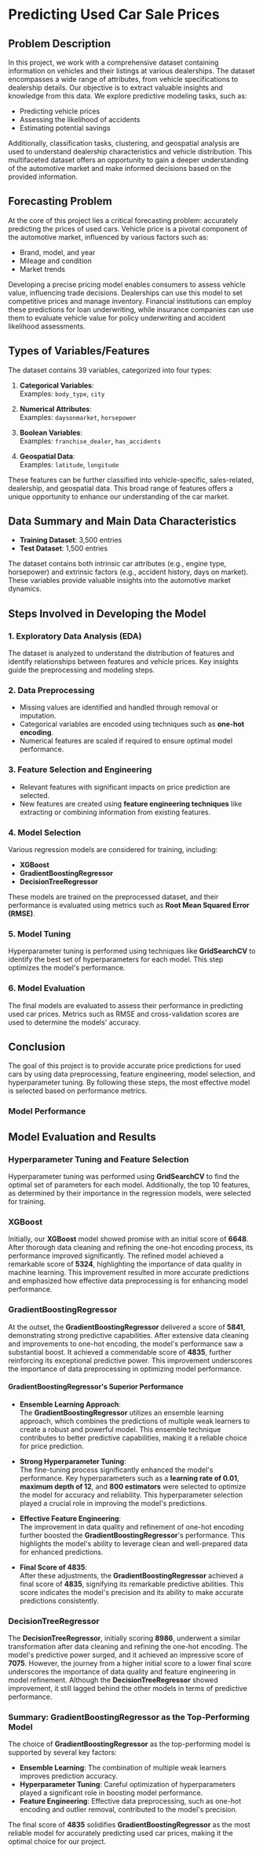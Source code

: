 # Predicting Used Car Sale Prices

## Problem Description
In this project, we work with a comprehensive dataset containing information on vehicles and their listings at various dealerships. The dataset encompasses a wide range of attributes, from vehicle specifications to dealership details. Our objective is to extract valuable insights and knowledge from this data. We explore predictive modeling tasks, such as:

- Predicting vehicle prices
- Assessing the likelihood of accidents
- Estimating potential savings

Additionally, classification tasks, clustering, and geospatial analysis are used to understand dealership characteristics and vehicle distribution. This multifaceted dataset offers an opportunity to gain a deeper understanding of the automotive market and make informed decisions based on the provided information.

## Forecasting Problem
At the core of this project lies a critical forecasting problem: accurately predicting the prices of used cars. Vehicle price is a pivotal component of the automotive market, influenced by various factors such as:

- Brand, model, and year
- Mileage and condition
- Market trends

Developing a precise pricing model enables consumers to assess vehicle value, influencing trade decisions. Dealerships can use this model to set competitive prices and manage inventory. Financial institutions can employ these predictions for loan underwriting, while insurance companies can use them to evaluate vehicle value for policy underwriting and accident likelihood assessments.

## Types of Variables/Features
The dataset contains 39 variables, categorized into four types:

1. **Categorical Variables**:  
   Examples: `body_type`, `city`

2. **Numerical Attributes**:  
   Examples: `daysonmarket`, `horsepower`

3. **Boolean Variables**:  
   Examples: `franchise_dealer`, `has_accidents`

4. **Geospatial Data**:  
   Examples: `latitude`, `longitude`

These features can be further classified into vehicle-specific, sales-related, dealership, and geospatial data. This broad range of features offers a unique opportunity to enhance our understanding of the car market.

## Data Summary and Main Data Characteristics
- **Training Dataset**: 3,500 entries
- **Test Dataset**: 1,500 entries

The dataset contains both intrinsic car attributes (e.g., engine type, horsepower) and extrinsic factors (e.g., accident history, days on market). These variables provide valuable insights into the automotive market dynamics.

## Steps Involved in Developing the Model

### 1. Exploratory Data Analysis (EDA)
The dataset is analyzed to understand the distribution of features and identify relationships between features and vehicle prices. Key insights guide the preprocessing and modeling steps.

### 2. Data Preprocessing
- Missing values are identified and handled through removal or imputation.
- Categorical variables are encoded using techniques such as **one-hot encoding**.
- Numerical features are scaled if required to ensure optimal model performance.

### 3. Feature Selection and Engineering
- Relevant features with significant impacts on price prediction are selected.
- New features are created using **feature engineering techniques** like extracting or combining information from existing features.

### 4. Model Selection
Various regression models are considered for training, including:
- **XGBoost**
- **GradientBoostingRegressor**
- **DecisionTreeRegressor**

These models are trained on the preprocessed dataset, and their performance is evaluated using metrics such as **Root Mean Squared Error (RMSE)**.

### 5. Model Tuning
Hyperparameter tuning is performed using techniques like **GridSearchCV** to identify the best set of hyperparameters for each model. This step optimizes the model's performance.

### 6. Model Evaluation
The final models are evaluated to assess their performance in predicting used car prices. Metrics such as RMSE and cross-validation scores are used to determine the models' accuracy.

## Conclusion
The goal of this project is to provide accurate price predictions for used cars by using data preprocessing, feature engineering, model selection, and hyperparameter tuning. By following these steps, the most effective model is selected based on performance metrics.


### Model Performance

## Model Evaluation and Results

### Hyperparameter Tuning and Feature Selection
Hyperparameter tuning was performed using **GridSearchCV** to find the optimal set of parameters for each model. Additionally, the top 10 features, as determined by their importance in the regression models, were selected for training.

### XGBoost
Initially, our **XGBoost** model showed promise with an initial score of **6648**. After thorough data cleaning and refining the one-hot encoding process, its performance improved significantly. The refined model achieved a remarkable score of **5324**, highlighting the importance of data quality in machine learning. This improvement resulted in more accurate predictions and emphasized how effective data preprocessing is for enhancing model performance.

### GradientBoostingRegressor
At the outset, the **GradientBoostingRegressor** delivered a score of **5841**, demonstrating strong predictive capabilities. After extensive data cleaning and improvements to one-hot encoding, the model's performance saw a substantial boost. It achieved a commendable score of **4835**, further reinforcing its exceptional predictive power. This improvement underscores the importance of data preprocessing in optimizing model performance.

#### GradientBoostingRegressor's Superior Performance
- **Ensemble Learning Approach**:  
  The **GradientBoostingRegressor** utilizes an ensemble learning approach, which combines the predictions of multiple weak learners to create a robust and powerful model. This ensemble technique contributes to better predictive capabilities, making it a reliable choice for price prediction.
  
- **Strong Hyperparameter Tuning**:  
  The fine-tuning process significantly enhanced the model's performance. Key hyperparameters such as a **learning rate of 0.01**, **maximum depth of 12**, and **800 estimators** were selected to optimize the model for accuracy and reliability. This hyperparameter selection played a crucial role in improving the model's predictions.

- **Effective Feature Engineering**:  
  The improvement in data quality and refinement of one-hot encoding further boosted the **GradientBoostingRegressor**'s performance. This highlights the model's ability to leverage clean and well-prepared data for enhanced predictions.

- **Final Score of 4835**:  
  After these adjustments, the **GradientBoostingRegressor** achieved a final score of **4835**, signifying its remarkable predictive abilities. This score indicates the model's precision and its ability to make accurate predictions consistently.

### DecisionTreeRegressor
The **DecisionTreeRegressor**, initially scoring **8986**, underwent a similar transformation after data cleaning and refining the one-hot encoding. The model's predictive power surged, and it achieved an impressive score of **7075**. However, the journey from a higher initial score to a lower final score underscores the importance of data quality and feature engineering in model refinement. Although the **DecisionTreeRegressor** showed improvement, it still lagged behind the other models in terms of predictive performance.

### Summary: GradientBoostingRegressor as the Top-Performing Model
The choice of **GradientBoostingRegressor** as the top-performing model is supported by several key factors:

- **Ensemble Learning**: The combination of multiple weak learners improves prediction accuracy.
- **Hyperparameter Tuning**: Careful optimization of hyperparameters played a significant role in boosting model performance.
- **Feature Engineering**: Effective data preprocessing, such as one-hot encoding and outlier removal, contributed to the model's precision.

The final score of **4835** solidifies **GradientBoostingRegressor** as the most reliable model for accurately predicting used car prices, making it the optimal choice for our project.

